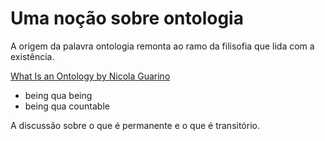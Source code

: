 # Uma noção sobre ontologia

A origem da palavra ontologia remonta ao ramo da filisofia que lida com a existência.

[What Is an Ontology by Nicola Guarino](https://iaoa.org/isc2012/docs/Guarino2009_What_is_an_Ontology.pdf)

* being qua being
* being qua countable

A discussão sobre o que é permanente e o que é transitório.